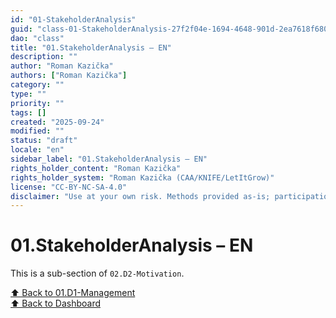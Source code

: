 ```yaml
---
id: "01-StakeholderAnalysis"
guid: "class-01-StakeholderAnalysis-27f2f04e-1694-4648-901d-2ea7618f6802"
dao: "class"
title: "01.StakeholderAnalysis – EN"
description: ""
author: "Roman Kazička"
authors: ["Roman Kazička"]
category: ""
type: ""
priority: ""
tags: []
created: "2025-09-24"
modified: ""
status: "draft"
locale: "en"
sidebar_label: "01.StakeholderAnalysis – EN"
rights_holder_content: "Roman Kazička"
rights_holder_system: "Roman Kazička (CAA/KNIFE/LetItGrow)"
license: "CC-BY-NC-SA-4.0"
disclaimer: "Use at your own risk. Methods provided as-is; participation is voluntary and context-aware."
---
```

# 01.StakeholderAnalysis – EN

This is a sub-section of `02.D2-Motivation`.

[⬆ Back to 01.D1-Management](../index.md)  
[⬆ Back to Dashboard](../../index.md)
